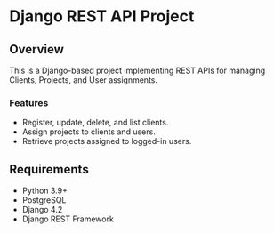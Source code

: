 # Django REST API Project

## Overview
This is a Django-based project implementing REST APIs for managing Clients, Projects, and User assignments.

### Features
- Register, update, delete, and list clients.
- Assign projects to clients and users.
- Retrieve projects assigned to logged-in users.

## Requirements
- Python 3.9+
- PostgreSQL
- Django 4.2
- Django REST Framework

